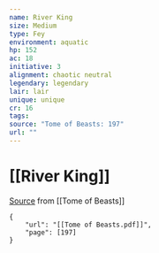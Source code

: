```yaml
---
name: River King
size: Medium
type: Fey
environment: aquatic
hp: 152
ac: 18
initiative: 3
alignment: chaotic neutral
legendary: legendary
lair: lair
unique: unique
cr: 16
tags: 
source: "Tome of Beasts: 197"
url: ""
---
```

# [[River King]]

[Source](zotero://open-pdf/library/items/ULEQWHJM?page=197) from [[Tome of Beasts]]

```pdf
{
	"url": "[[Tome of Beasts.pdf]]",
	"page": [197]
}
```

